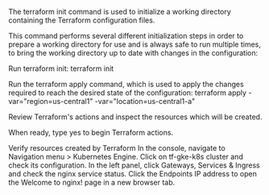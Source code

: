 The terraform init command is used to initialize a working directory containing the Terraform configuration files.

This command performs several different initialization steps in order to prepare a working directory for use and is always safe to run multiple times, to bring the working directory up to date with changes in the configuration:


Run terraform init:
    terraform init

Run the terraform apply command, which is used to apply the changes required to reach the desired state of the configuration:
    terraform apply -var="region=us-central1" -var="location=us-central1-a"

Review Terraform's actions and inspect the resources which will be created.

When ready, type yes to begin Terraform actions.

Verify resources created by Terraform
In the console, navigate to Navigation menu > Kubernetes Engine.
Click on tf-gke-k8s cluster and check its configuration.
In the left panel, click Gateways, Services & Ingress and check the nginx service status.
Click the Endpoints IP address to open the Welcome to nginx! page in a new browser tab.